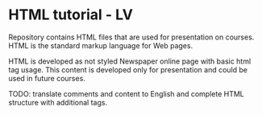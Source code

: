 # HTML tutorial - LV

Repository contains HTML files that are used for presentation on courses. 
HTML is the standard markup language for Web pages.

HTML is developed as not styled Newspaper online page with basic html tag usage.
This content is developed only for presentation and could be used in future courses.

TODO: translate comments and content to English and complete HTML structure with additional tags.
